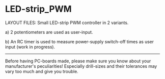 
LED-strip_PWM
=============

LAYOUT FILES: Small LED-strip PWM controller in 2 variants.

a) 2 potentiometers are used as user-input.

b) An RC timer is used to measure power-supply switch-off times as
   user input (work in progress).


---

Before having PC-boards made, please make sure you know about your manufacturer's peculiarities!
Especially drill-sizes and their tolerances may vary too much and give you trouble.

